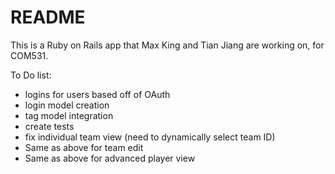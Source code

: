 # README

This is a Ruby on Rails app that Max King and Tian Jiang are working on, for COM531.

To Do list: 
- logins for users based off of OAuth
- login model creation
- tag model integration
- create tests
- fix individual team view (need to dynamically select team ID)
- Same as above for team edit
- Same as above for advanced player view